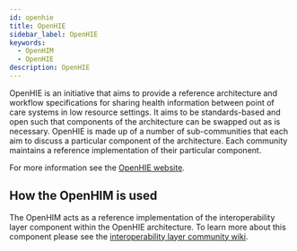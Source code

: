 ```yaml
---
id: openhie
title: OpenHIE
sidebar_label: OpenHIE
keywords:
  - OpenHIM
  - OpenHIE
description: OpenHIE
---
```


OpenHIE is an initiative that aims to provide a reference architecture and workflow specifications for sharing health information between point of care systems in low resource settings. It aims to be standards-based and open such that components of the architecture can be swapped out as is necessary. OpenHIE is made up of a number of sub-communities that each aim to discuss a particular component of the architecture. Each community maintains a reference implementation of their particular component.

For more information see the [OpenHIE website](http://ohie.org/).

## How the OpenHIM is used

The OpenHIM acts as a reference implementation of the interoperability layer component within the OpenHIE architecture. To learn more about this component please see the [interoperability layer community wiki](https://wiki.ohie.org/display/SUB/Interoperability+Layer+Community).
